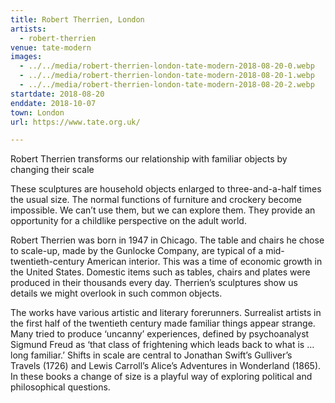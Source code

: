 ```yaml
---
title: Robert Therrien, London
artists:
  - robert-therrien
venue: tate-modern
images:
  - ../../media/robert-therrien-london-tate-modern-2018-08-20-0.webp
  - ../../media/robert-therrien-london-tate-modern-2018-08-20-1.webp
  - ../../media/robert-therrien-london-tate-modern-2018-08-20-2.webp
startdate: 2018-08-20
enddate: 2018-10-07
town: London
url: https://www.tate.org.uk/

---
```


Robert Therrien transforms our relationship with familiar objects by changing their scale

These sculptures are household objects enlarged to three-and-a-half times the usual size. The normal functions of furniture and crockery become impossible. We can’t use them, but we can explore them. They provide an opportunity for a childlike perspective on the adult world.

Robert Therrien was born in 1947 in Chicago. The table and chairs he chose to scale-up, made by the Gunlocke Company, are typical of a mid-twentieth-century American interior. This was a time of economic growth in the United States. Domestic items such as tables, chairs and plates were produced in their thousands every day. Therrien’s sculptures show us details we might overlook in such common objects.

The works have various artistic and literary forerunners. Surrealist artists in the first half of the twentieth century made familiar things appear strange. Many tried to produce ‘uncanny’ experiences, defined by psychoanalyst Sigmund Freud as ‘that class of frightening which leads back to what is … long familiar.’ Shifts in scale are central to Jonathan Swift’s Gulliver’s Travels (1726) and Lewis Carroll’s Alice’s Adventures in Wonderland (1865). In these books a change of size is a playful way of exploring political and philosophical questions.